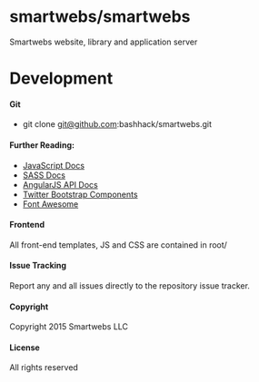 
# smartwebs/smartwebs
Smartwebs website, library and application server

# Development
#### Git
* git clone git@github.com:bashhack/smartwebs.git

#### Further Reading:
* [JavaScript Docs](https://developer.mozilla.org/en-US/docs/Web/JavaScript)
* [SASS Docs](http://sass-lang.com/documentation/file.SASS_REFERENCE.html)
* [AngularJS API Docs](https://docs.angularjs.org/api)
* [Twitter Bootstrap Components](http://getbootstrap.com/components/)
* [Font Awesome](https://fortawesome.github.io/Font-Awesome/icons/)

#### Frontend
All front-end templates, JS and CSS are contained in root/

#### Issue Tracking
Report any and all issues directly to the repository issue tracker.

#### Copyright
Copyright 2015 Smartwebs LLC

#### License
All rights reserved
